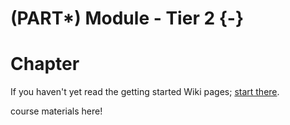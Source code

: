 # (PART\*) Module - Tier 2 {-}

# Chapter

If you haven't yet read the getting started Wiki pages; [start there](https://www.ottrproject.org/getting_started.html).

course materials here!
